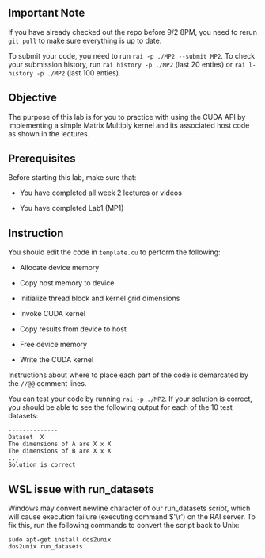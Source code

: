 
## Important Note

If you have already checked out the repo before 9/2 8PM, you need to rerun `git pull` to make sure everything is up to date.

To submit your code, you need to run `rai -p ./MP2 --submit MP2`. To check your submission history, run `rai history -p ./MP2` (last 20 enties) or `rai l-history -p ./MP2` (last 100 enties). 

## Objective

The purpose of this lab is for you to practice with using the CUDA API by implementing a simple Matrix Multiply kernel and its associated host code as shown in the lectures.

## Prerequisites

Before starting this lab, make sure that:

* You have completed all week 2 lectures or videos

* You have completed Lab1 (MP1)

## Instruction

You should edit the code in `template.cu` to perform the following:

* Allocate device memory

* Copy host memory to device

* Initialize thread block and kernel grid dimensions

* Invoke CUDA kernel

* Copy results from device to host

* Free device memory

* Write the CUDA kernel

Instructions about where to place each part of the code is
demarcated by the `//@@` comment lines.

You can test your code by running `rai -p ./MP2`. If your solution is 
correct, you should be able to see the following output for each of 
the 10 test datasets:
```
--------------
Dataset  X
The dimensions of A are X x X
The dimensions of B are X x X
...
Solution is correct
```

## WSL issue with run_datasets

Windows may convert newline character of our run_datasets script, which will cause execution failure (executing command $'\r') on the RAI server. To fix this, run the following commands to convert the script back to Unix:
```
sudo apt-get install dos2unix
dos2unix run_datasets
```

